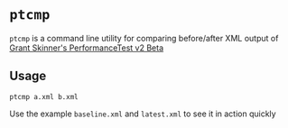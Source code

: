 `ptcmp`
=======

`ptcmp` is a command line utility for comparing before/after XML output of [Grant Skinner's PerformanceTest v2 Beta](http://gskinner.com/blog/archives/2010/02/performancetest.html)

Usage
-----

    ptcmp a.xml b.xml

Use the example `baseline.xml` and `latest.xml` to see it in action quickly